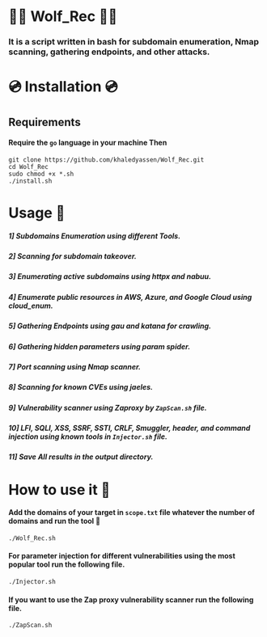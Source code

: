 # 🐺️🐺️ Wolf_Rec 🐺️🐺️

### It is a script written in bash for subdomain enumeration, Nmap scanning, gathering endpoints, and other attacks.

# 💿️ Installation 💿️ 

## Requirements 

#### Require the `go` language in your machine Then

```
git clone https://github.com/khaledyassen/Wolf_Rec.git
cd Wolf_Rec
sudo chmod +x *.sh
./install.sh
```

# Usage 🎯

##### 1] Subdomains Enumeration using different Tools.

##### 2] Scanning for subdomain takeover.

##### 3] Enumerating active subdomains using httpx and nabuu.

##### 4] Enumerate public resources in AWS, Azure, and Google Cloud using cloud_enum.

##### 5] Gathering Endpoints using gau and katana for crawling.

##### 6] Gathering hidden parameters using param spider. 

##### 7] Port scanning using Nmap scanner.

##### 8] Scanning for known CVEs using jaeles.

##### 9] Vulnerability scanner using Zaproxy by `ZapScan.sh` file.

##### 10] LFI, SQLI, XSS, SSRF, SSTI, CRLF, Smuggler, header, and command injection using  known tools in `Injector.sh` file.  

##### 11] Save All results in the output directory.

# How to use it 🐺️

#### Add the domains of your target in `scope.txt` file whatever the number of domains and run the tool 🐺️
```
./Wolf_Rec.sh
```

#### For parameter injection for different vulnerabilities using the most popular tool run the following file.
```
./Injector.sh 
```

#### If you want to use the Zap proxy vulnerability scanner run the following file.
```
./ZapScan.sh 
```
